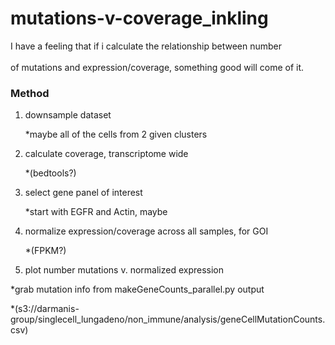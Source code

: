 # mutations-v-coverage_inkling
I have a feeling that if i calculate the relationship between number <br />		
of mutations and expression/coverage, something good will come of it. <br />			
		
### Method <br />				
1. downsample dataset <br />

   *maybe all of the cells from 2 given clusters <br />			
2. calculate coverage, transcriptome wide <br />				
   
   *(bedtools?) <br />			
3. select gene panel of interest <br />		
   
   *start with EGFR and Actin, maybe <br />			
4. normalize expression/coverage across all samples, for GOI <br />			
   
   *(FPKM?) <br />						
5.  plot number mutations v. normalized expression <br />					
   
   *grab mutation info from makeGeneCounts_parallel.py output  <br />					
			
   *(s3://darmanis-group/singlecell_lungadeno/non_immune/analysis/geneCellMutationCounts.csv)<br />    				

			
